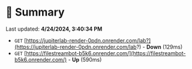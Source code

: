 # 📖 Summary
Last updated: **4/24/2024, 3:40:34 PM**

- `GET` [https://jupiterlab-render-0pdn.onrender.com/lab?](https://jupiterlab-render-0pdn.onrender.com/lab?) - **Down** (129ms)
- `GET` [https://filestreambot-b5k6.onrender.com/](https://filestreambot-b5k6.onrender.com/) - **Up** (590ms)
